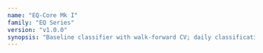 ```yaml
---
name: "EQ-Core Mk I"
family: "EQ Series"
version: "v1.0.0"
synopsis: "Baseline classifier with walk-forward CV; daily classification on a small universe."
---
```

